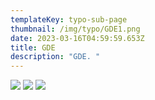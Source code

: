 ```yaml
---
templateKey: typo-sub-page
thumbnail: /img/typo/GDE1.png
date: 2023-03-16T04:59:59.653Z
title: GDE
description: "GDE. "
---
```


![](/img/pro/gde/artist_inz.png)
![](/img/pro/gde/artist_zam.png)
![](/img/pro/gde/artists_yas2.png)

